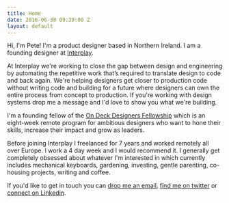 ```yaml
---
title: Home
date: 2016-06-30 09:39:00 Z
layout: default
---
```


Hi, I'm Pete! I'm a product designer based in Northern Ireland. I am a founding designer at [Interplay](https://interplayapp.com).

At Interplay we're working to close the gap between design and engineering by automating the repetitive work that’s required to translate design to code and back again. We're helping designers get closer to production code without writing code and building for a future where designers can own the entire process from concept to production. If you're working with design systems drop me a message and I'd love to show you what we're building.

I'm a founding fellow of the [On Deck Designers Fellowship](https://www.beondeck.com/designers) which is an eight-week remote program for ambitious designers who want to hone their skills, increase their impact and grow as leaders. 

Before joining Interplay I freelanced for 7 years and worked remotely all over Europe. I work a 4 day week and I would recommend it. I generally get completely obsessed about whatever I'm interested in which currently includes mechanical keyboards, gardening, investing, gentle parenting, co-housing projects, writing and coffee. 

If you'd like to get in touch you can [drop me an email](mailto:hi@pete.studio?Subject=Hi), [find me on twitter](https://twitter.com/petermcdonagh_) or [connect on Linkedin](https://www.linkedin.com/in/peterjrr/).